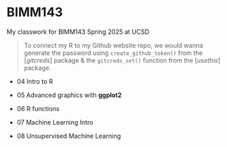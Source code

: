 # BIMM143
My classwork for BIMM143 Spring 2025 at UCSD

> To connect my R to my Github website repo, we would wanna generate the password 
using `create_github_token()` from the [*gitcreds*] package & 
the `gitcreds_set()` function from the [*usethis*] package.

- 04 Intro to R

- 05 Advanced graphics with **ggplot2**

- 06 R functions

- 07 Machine Learning Intro

- 08 Unsupervised Machine Learning